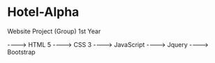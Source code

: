 # Hotel-Alpha
Website Project  (Group) 1st Year


----> HTML 5
----> CSS  3
----> JavaScript
----> Jquery
----> Bootstrap